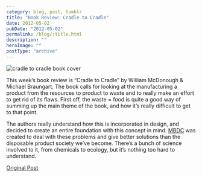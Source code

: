 ```yaml
---
category: blog, post, tumblr
title: "Book Review: Cradle to Cradle"
date: 2012-05-02
pubDate: "2012-05-02"
permalink: /blog/:title.html
description: ""
heroImage: ""
postType: "archive"
---
```




![cradle to cradle book cover](http://68.media.tumblr.com/tumblr_m39ym2JUA81qz81kho1_250.gif)

This week’s book review is “Cradle to Cradle” by William McDonough & Michael Braungart. The book calls for looking at the manufacturing a product from the resources to product to waste and to really make an effort to get rid of its flaws. First off, the waste = food is quite a good way of summing up the main theme of the book, and how it’s really difficult to get to that point.

The authors really understand how this is incorporated in design, and decided to create an entire foundation with this concept in mind. [MBDC](http://mbdc.com/c2c-certified/) was created to deal with these problems and give better solutions than the disposable product society we’ve become. There’s a bunch of science involved to it, from chemicals to ecology, but it’s nothing too hard to understand.

[Original Post](http://jermspeaks.com/post/22261225855/this-weeks-book-review-is-cradle-to-cradle-by)

